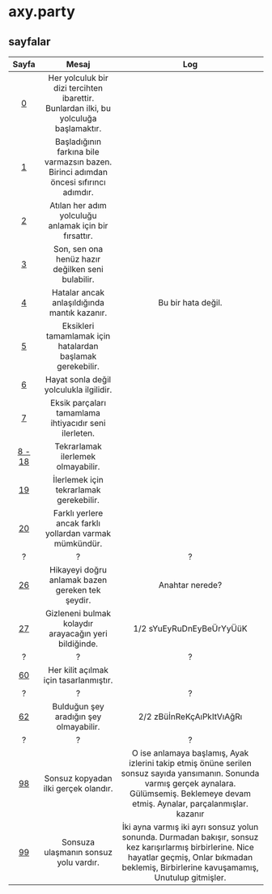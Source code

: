 # axy.party

## sayfalar
Sayfa | Mesaj | Log
|:---:|:---:|:---:
[0](https://axy.party/0) | Her yolculuk bir dizi tercihten ibarettir. Bunlardan ilki, bu yolculuğa başlamaktır. | 
[1](https://axy.party/1) | Başladığının farkına bile varmazsın bazen. Birinci adımdan öncesi sıfırıncı adımdır. | 
[2](https://axy.party/2) | Atılan her adım yolculuğu anlamak için bir fırsattır. | 
[3](https://axy.party/3) | Son, sen ona henüz hazır değilken seni bulabilir. | 
[4](https://axy.party/404) | Hatalar ancak anlaşıldığında mantık kazanır. | Bu bir hata değil.
[5](https://axy.party/505) | Eksikleri tamamlamak için hatalardan başlamak gerekebilir. | 
[6](https://axy.party/6) | Hayat sonla değil yolculukla ilgilidir. | 
[7](https://axy.party/7) | Eksik parçaları tamamlama ihtiyacıdır seni ilerleten. | 
[8 - 18](https://axy.party/8) | Tekrarlamak ilerlemek olmayabilir. | 
[19](https://axy.party/19) | İlerlemek için tekrarlamak gerekebilir. | 
[20](https://axy.party/20) | Farklı yerlere ancak farklı yollardan varmak mümkündür. | 
? | ? | ?
[26](https://axy.party/paspas) | Hikayeyi doğru anlamak bazen gereken tek şeydir. | Anahtar nerede?
[27](https://axy.party/paspas/anahtar) | Gizleneni bulmak kolaydır arayacağın yeri bildiğinde. | 1/2 sYuEyRuDnEyBeÜrYyÜüK
? | ? | ?
[60](https://axy.party/9/9/9/9/9/9/9/9/8) | Her kilit açılmak için tasarlanmıştır. | 
? | ? | ?
[62](https://axy.party/anahtar) | Bulduğun şey aradığın şey olmayabilir. | 2/2 zBüİnReKçAıPkItVıAğRı
? | ? | ?
[98](https://axy.party/999999999) | Sonsuz kopyadan ilki gerçek olandır. | O ise anlamaya başlamış, Ayak izlerini takip etmiş önüne serilen sonsuz sayıda yansımanın. Sonunda varmış gerçek aynalara. Gülümsemiş. Beklemeye devam etmiş. Aynalar, parçalanmışlar. kazanır
[99](https://axy.party/1000000000) | Sonsuza ulaşmanın sonsuz yolu vardır. | İki ayna varmış iki ayrı sonsuz yolun sonunda. Durmadan bakışır, sonsuz kez karışırlarmış birbirlerine. Nice hayatlar geçmiş, Onlar bıkmadan beklemiş, Birbirlerine kavuşamamış, Unutulup gitmişler.
